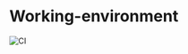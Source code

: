# Working-environment

![CI](https://github.com/dianaverevkina/working-environment/actions/workflows/web.yml/badge.svg)